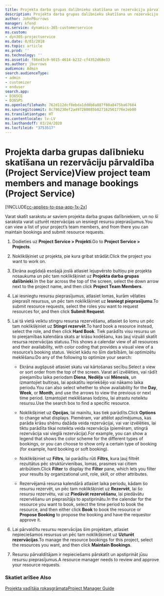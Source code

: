 ```yaml
---
title: Projekta darba grupas dalībnieku skatīšana un rezervāciju pārvaldīšana
description: Projekta darba grupas dalībnieku skatīšana un rezervāciju pārvaldība programmā Project Service
author: JohnPBurrows
manager: kfend
ms.service: dynamics-365-customerservice
ms.custom:
- dyn365-projectservice
ms.date: 8/03/2018
ms.topic: article
ms.prod: ''
ms.technology: ''
ms.assetid: f86e43c9-9015-4614-b232-cf4352d68e33
ms.author: jburrows
audience: Admin
search.audienceType:
- admin
- customizer
- enduser
search.app:
- D365CE
- D365PS
ms.openlocfilehash: 762d112dcf8ebda1dd8b8a887f08a8475ba67684
ms.sourcegitcommit: 8c786230ef2a497280885b827162561776e2eb00
ms.translationtype: HT
ms.contentlocale: lv-LV
ms.lasthandoff: 03/24/2020
ms.locfileid: "3753517"
---
```

# <a name="view-project-team-members-and-manage-bookings-project-service"></a><span data-ttu-id="449a4-103">Projekta darba grupas dalībnieku skatīšana un rezervāciju pārvaldība (Project Service)</span><span class="sxs-lookup"><span data-stu-id="449a4-103">View project team members and manage bookings (Project Service)</span></span>

[!INCLUDE[cc-applies-to-psa-app-1x-2x](../includes/cc-applies-to-psa-app-1x-2x.md)]

<span data-ttu-id="449a4-104">Varat skatīt sarakstu ar saviem projekta darba grupas dalībniekiem, un no šī saraksta varat uzturēt rezervācijas un iesniegt resursu pieprasījumus.</span><span class="sxs-lookup"><span data-stu-id="449a4-104">You can view a list of your project’s team members, and from there you can maintain bookings and submit resource requests.</span></span>  
  
1.  <span data-ttu-id="449a4-105">Dodieties uz **Project Service > Projekti**.</span><span class="sxs-lookup"><span data-stu-id="449a4-105">Go to **Project Service > Projects**.</span></span>  
  
2.  <span data-ttu-id="449a4-106">Noklikšķiniet uz projekta, pie kura gribat strādāt.</span><span class="sxs-lookup"><span data-stu-id="449a4-106">Click the project you want to work on.</span></span>  
  
3.  <span data-ttu-id="449a4-107">Ekrāna augšdaļā esošajā joslā atlasiet lejupvērsto bultiņu pie projekta nosaukuma un pēc tam noklikšķiniet uz **Projekta darba grupas dalībnieki**.</span><span class="sxs-lookup"><span data-stu-id="449a4-107">In the bar across the top of the screen, select the down arrow next to the project name, and then click **Project Team Members**.</span></span>  
  
4.  <span data-ttu-id="449a4-108">Lai iesniegtu resursu pieprasījumus, atlasiet lomas, kurām vēlaties pieprasīt resursus, un pēc tam noklikšķiniet uz **Iesniegt pieprasījumu**.</span><span class="sxs-lookup"><span data-stu-id="449a4-108">To submit resource requests, select the roles you want to request resources for, and then click **Submit Request**.</span></span>  
  
5.  <span data-ttu-id="449a4-109">Lai tā vietā veiktu stingru resursa rezervēšanu, atlasiet šo lomu un pēc tam noklikšķiniet uz **Stingri rezervēt**.</span><span class="sxs-lookup"><span data-stu-id="449a4-109">To hard book a resource instead, select the role, and then click **Hard Book**.</span></span> <span data-ttu-id="449a4-110">Tiek parādīts visu resursu un to pieejamības kalendāra skats ar krāsu kodēšanu, kas ļauj vizuāli skatīt resursa rezervācijas statusu.</span><span class="sxs-lookup"><span data-stu-id="449a4-110">This shows a calendar view of all resources and their availability, with color coding that provides a visual view of a resource’s booking status.</span></span> <span data-ttu-id="449a4-111">Veiciet kādu no šīm darbībām, lai optimizētu meklēšanu:</span><span class="sxs-lookup"><span data-stu-id="449a4-111">Do any of the following to optimize your search:</span></span>  
  
    -   <span data-ttu-id="449a4-112">Ekrāna augšpusē atlasiet skatu vai kārtošanas secību.</span><span class="sxs-lookup"><span data-stu-id="449a4-112">Select a view or sort order from the top of the screen.</span></span> <span data-ttu-id="449a4-113">Varat arī izvēlēties, vai rādīt pieejamību laika periodam **Diena**, **Nedēļa** vai **Mēnesis**, un izmantojiet bultiņas, lai apskatītu iepriekšējo vai nākamo laika periodu.</span><span class="sxs-lookup"><span data-stu-id="449a4-113">You can also select whether to show availability for the **Day**, **Week**, or **Month**, and use the arrows to view the previous or next time period.</span></span> <span data-ttu-id="449a4-114">Izmantojiet meklēšanas lodziņu, lai atrastu noteiktu resursu.</span><span class="sxs-lookup"><span data-stu-id="449a4-114">Use the search box to find a specific resource.</span></span>  
  
    -   <span data-ttu-id="449a4-115">Noklikšķiniet uz **Opcijas**, lai mainītu, kas tiek parādīts.</span><span class="sxs-lookup"><span data-stu-id="449a4-115">Click **Options** to change what displays.</span></span> <span data-ttu-id="449a4-116">Piemēram, var attēlot apzīmējumus, kas parāda krāsu shēmu dažāda veida rezervācijai, vai var izvēlēties, lai tiktu parādīta tikai noteikta veida rezervācija (piemēram, stingrā rezervācija vai vieglā rezervācija).</span><span class="sxs-lookup"><span data-stu-id="449a4-116">For example, you can show a legend that shows the color scheme for the different types of bookings, or you can choose to show only a certain type of booking (for example, hard booking or soft booking).</span></span>  
  
    -   <span data-ttu-id="449a4-117">Noklikšķiniet uz **Filtrs**, lai parādītu rūti **Filtrs**, kura ļauj filtrēt rezultātus pēc struktūrvienības, lomas, prasmes vai citiem atribūtiem.</span><span class="sxs-lookup"><span data-stu-id="449a4-117">Click **Filter** to display the **Filter** pane, which lets you filter your results by organizational unit, role, skill, or other attributes.</span></span>  
  
    -   <span data-ttu-id="449a4-118">Rezervējamā resursa kalendārā atlasiet laika periodu, kādam šo resursu rezervēt, un pēc tam noklikšķiniet uz **Rezervēt**, lai šo resursu rezervētu, vai uz **Piedāvāt rezervēšanu**, lai piedāvātu rezervēšanu un pieprasītājs to apstiprinātu.</span><span class="sxs-lookup"><span data-stu-id="449a4-118">In the calendar for the resource you want to book, select the time period to book the resource, and then either click **Book** to book the resource or **Propose Booking** to propose the booking and have the requestor approve it.</span></span>  
  
6.  <span data-ttu-id="449a4-119">Lai pārvaldītu resursu rezervācijas šim projektam, atlasiet nepieciešamos resursus un pēc tam noklikšķiniet uz **Uzturēt rezervācijas**.</span><span class="sxs-lookup"><span data-stu-id="449a4-119">To manage the resource bookings for this project, select the resources you want, and then click **Maintain Bookings**.</span></span>  
  
7.  <span data-ttu-id="449a4-120">Resursu pārvaldītājam ir nepieciešams pārskatīt un apstiprināt jūsu resursu pieprasījumus.</span><span class="sxs-lookup"><span data-stu-id="449a4-120">A resource manager needs to review and approve your resource requests.</span></span>  
  
### <a name="see-also"></a><span data-ttu-id="449a4-121">Skatiet arī</span><span class="sxs-lookup"><span data-stu-id="449a4-121">See Also</span></span>  
 [<span data-ttu-id="449a4-122">Projekta vadītāja rokasgrāmata</span><span class="sxs-lookup"><span data-stu-id="449a4-122">Project Manager Guide</span></span>](../project-service/project-manager-guide.md)
